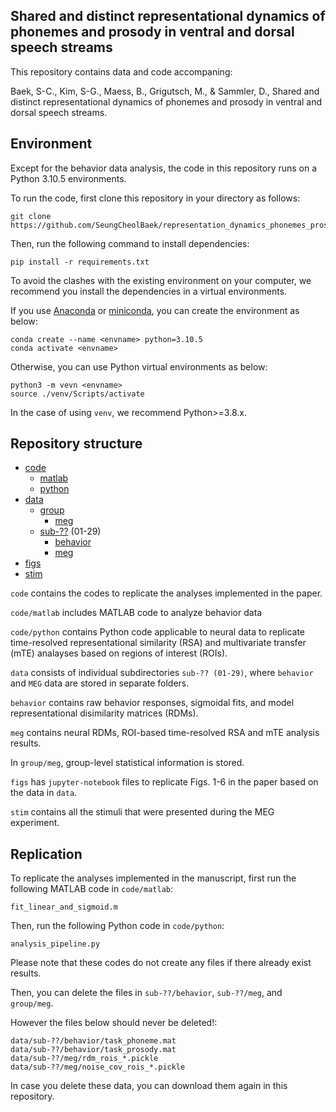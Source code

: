 ## Shared and distinct representational dynamics of phonemes and prosody in ventral and dorsal speech streams

This repository contains data and code accompaning:

Baek, S-C., Kim, S-G., Maess, B., Grigutsch, M., & Sammler, D., Shared and distinct representational dynamics of phonemes and prosody in ventral and dorsal speech streams.

## Environment

Except for the behavior data analysis, the code in this repository runs on a Python 3.10.5 environments.

To run the code, first clone this repository in your directory as follows:

```
git clone https://github.com/SeungCheolBaek/representation_dynamics_phonemes_prosody.git
```

Then, run the following command to install dependencies:

```
pip install -r requirements.txt
```

To avoid  the clashes with the existing environment on your computer, we recommend you install the dependencies in a virtual environments.

If you use [Anaconda](https://www.anaconda.com/) or [miniconda](https://docs.anaconda.com/miniconda/install/#quick-command-line-install), you can create the environment as below:

```
conda create --name <envname> python=3.10.5
conda activate <envname>
```

Otherwise, you can use Python virtual environments as below:

```
python3 -m vevn <envname>
source ./venv/Scripts/activate
```
In the case of using `venv`, we recommend Python>=3.8.x.

## Repository structure
* [code](./code)
	* [matlab](./code/matlab)
	* [python](./code/python)
* [data](./data)
	* [group](./data/group)
		* [meg](/data/group/meg)
	* [sub-??](./data/sub-01) (01-29)
		* [behavior](./data/sub-01/behavior)
		* [meg](./data/sub-01/behaviour)
* [figs](./figs)
* [stim](./stim)

`code` contains the codes to replicate the analyses implemented in the paper.

`code/matlab` includes MATLAB code to analyze behavior data

`code/python` contains Python code applicable to neural data to replicate time-resolved representational similarity (RSA) and multivariate transfer (mTE) analayses based on regions of interest (ROIs).


`data` consists of individual subdirectories `sub-?? (01-29)`, where `behavior` and `MEG` data are stored in separate folders.

`behavior` contains raw behavior responses, sigmoidal fits, and model representational disimilarity matrices (RDMs).

`meg` contains neural RDMs, ROI-based time-resolved RSA and mTE analysis results.

In `group/meg`, group-level statistical information is stored.


`figs` has `jupyter-notebook` files to replicate Figs. 1-6 in the paper based on the data in `data`.


`stim` contains all the stimuli that were presented during the MEG experiment.

## Replication

To replicate the analyses implemented in the manuscript, first run the following MATLAB code in `code/matlab`:

```
fit_linear_and_sigmoid.m
```

Then, run the following Python code in `code/python`:

```
analysis_pipeline.py
```

Please note that these codes do not create any files if there already exist results.

Then, you can delete the files in `sub-??/behavior`, `sub-??/meg`,  and `group/meg`.

However the files below should never be deleted!:

```
data/sub-??/behavior/task_phoneme.mat
data/sub-??/behavior/task_prosody.mat
data/sub-??/meg/rdm_rois_*.pickle
data/sub-??/meg/noise_cov_rois_*.pickle
```

In case you delete these data, you can download them again in this repository.



